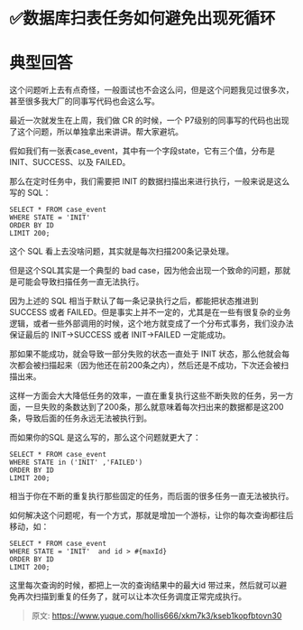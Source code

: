 # ✅数据库扫表任务如何避免出现死循环

# 典型回答


这个问题听上去有点奇怪，一般面试也不会这么问，但是这个问题我见过很多次，甚至很多我大厂的同事写代码也会这么写。



最近一次就发生在上周，我们做 CR 的时候，一个 P7级别的同事写的代码也出现了这个问题，所以单独拿出来讲讲。帮大家避坑。



假如我们有一张表case_event，其中有一个字段state，它有三个值，分布是INIT、SUCCESS、以及 FAILED。



那么在定时任务中，我们需要把 INIT 的数据扫描出来进行执行，一般来说是这么写的 SQL：



```plain
SELECT * FROM case_event
WHERE STATE = 'INIT' 
ORDER BY ID 
LIMIT 200;
```



这个 SQL 看上去没啥问题，其实就是每次扫描200条记录处理。



但是这个SQL其实是一个典型的 bad case，因为他会出现一个致命的问题，那就是可能会导致扫描任务一直无法执行。



因为上述的 SQL 相当于默认了每一条记录执行之后，都能把状态推进到 SUCCESS 或者 FAILED。但是事实上并不一定的，尤其是在一些有很复杂的业务逻辑，或者一些外部调用的时候，这个地方就变成了一个分布式事务，我们没办法保证最后的 INIT->SUCCESS 或者 INIT->FAILED 一定能成功。



那如果不能成功，就会导致一部分失败的状态一直处于 INIT 状态，那么他就会每次都会被扫描起来（因为他还在前200条之内），然后还是不成功，下次还会被扫描出来。



这样一方面会大大降低任务的效率，一直在重复执行这些不断失败的任务，另一方面，一旦失败的条数达到了200条，那么就意味着每次扫出来的数据都是这200条，导致后面的任务永远无法被执行到。



而如果你的SQL 是这么写的，那么这个问题就更大了：



```plain
SELECT * FROM case_event
WHERE STATE in ('INIT' ,'FAILED')
ORDER BY ID 
LIMIT 200;
```



相当于你在不断的重复执行那些固定的任务，而后面的很多任务一直无法被执行。



如何解决这个问题呢，有一个方式，那就是增加一个游标，让你的每次查询都往后移动，如：



```plain
SELECT * FROM case_event
WHERE STATE = 'INIT'  and id > #{maxId}
ORDER BY ID 
LIMIT 200;
```



这里每次查询的时候，都把上一次的查询结果中的最大id 带过来，然后就可以避免再次扫描到重复的任务了，就可以让本次任务调度正常完成执行。



> 原文: <https://www.yuque.com/hollis666/xkm7k3/kseb1kopfbtovn30>